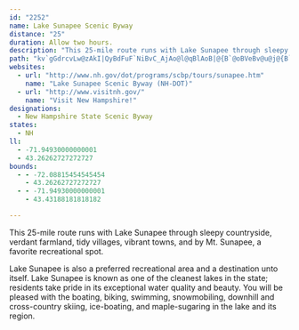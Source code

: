 ```yaml
---
id: "2252"
name: Lake Sunapee Scenic Byway
distance: "25"
duration: Allow two hours.
description: "This 25-mile route runs with Lake Sunapee through sleepy countryside, verdant farmland, tidy villages, vibrant towns, and by Mt. Sunapee, a favorite recreational spot."
path: "kv`gGdrcvLw@zAkI|QyBdFuF`NiBvC_AjAo@l@qBlAoB|@{B`@oBVeBv@u@j@{B`C{@jAoApCc@dAqFrUwBtJg@xCUxAa@dBm@jBgAxBgC|D}HjLsEpF}@z@yAh@gNnCwAt@mAv@sAtA}@zAoDvFcBxCa@j@aClEaFnIcAxBoAxC_BdEyBlH_CrJqEjUo@rBw@lBaAjBgAvAqAz@sAp@oAXeJfBgBd@aCz@cAl@gA`AcB~BmIxQc@x@a@~@aAzAwFlM}Upm@o@|AmAhCeBlCcApAuBpCoBxBqAfByB|Ci@z@cBdDcFrLcEdJeAnCk@|Be@rBeDdSq@rCgFhOsG`Sc@~@_AtAg@b@q@`@g@TaBj@}DzAoJ|Dc@VYRyFfFwBtB{@vA]|@c@vBIl@[zDQrA]~Am@tB{@rBe@r@i@p@c@`@]Z_BbA_A\\k@NaARoMvBoCh@qFhCkD`Bw@ZsAp@gBfAe@\\aB~AaBzByA`C}CxFw@vA[l@gA|AsCbFs@dB_@jAeAhFm@vDa@jBYv@c@fAYd@sAbBa@XoAp@oFpDu@p@}@hAe@|@e@|@g@nAm@zBMv@YbCO|BB`TJd[SpC{@jGMdACpBsA~@kBjBa@Z]PqA`@mARsBVkAD}EHoARm@Rw@`@eGzDsE|C_Ad@aA^yDfAmCn@s@PoBJqABwBVwCrAiAZa@FY@yCIuBCcAF[?YCm@[qD{B_AUUCqA@iCVkC?eAH}B\\aCl@aARmAj@cAr@c@b@wAbA}HrDi@^]^g@p@c@jAmAzBYZ{BdBwDhDWNkFtA{@r@q@`AkA`B{CvBs@l@qAjBeAbAaAj@_Af@m@N}@TmFpCkAb@aANkDPw@@_ASwEcBwDcBq@Og@M_@IyESyG@WCaBi@cGkB_AGw@Dg@L{@XYPs@l@k@p@kHrJ}AnCg@jAeAg@]Ig@IwF@kACsN_@a@E_B]_Ba@]M_Bu@oA{@yBkByD{CcEmDmGqE{BmA_FeBa@Mo@OwBUoAK_CCgA?gBH{HdAiW~CaEl@gGj@oB@wCCiAGeBQ}F{@_Ee@}HeAoGq@_Dk@s@UsAw@q@i@q@s@k@y@cByCiBiDcFiI}FaIsGqI_BkBcA_AuA}@{IyD}DiB_EqBiBsAa@_@c@k@g@y@[w@a@kA{BcI_CuIMs@I{@EiBj@eKR_CNcAR{@t@aCjA_Dh@mBZuA^eBnA{H\\gBx@aFl@mCt@_Cd@gAz@uAnBgC|AwBp@iAxAwCfAkCpRmg@dAeDl@iCP_AZqCJmAHiC?q@AyBKsAY{DQ_CKwASgCC_@ScCOyBUoB]iBWaAWs@oGwNaA_Cu@yBo@oC]cCoHgk@KyAEkAEuDVoGt@_Qv@yMj@aLHcBLwAf@gDVwAd@oBlAgEhEqOzF_SpA}Ef@qATy@lAyFp@}DhEk]fG_DvBcA`Au@~@eAbC{ChCwC~EwGnCmEnB}DvKa\\pBmFrEmLx@wAxA}CrLoTlBiCnAwAzCwCpBaB~GcGrCgClDeEpDsE`B}BtFyJfA}Bj@kBXaB"
websites:
  - url: "http://www.nh.gov/dot/programs/scbp/tours/sunapee.htm"
    name: "Lake Sunapee Scenic Byway (NH-DOT)"
  - url: "http://www.visitnh.gov/"
    name: "Visit New Hampshire!"
designations:
  - New Hampshire State Scenic Byway
states:
  - NH
ll:
  - -71.94930000000001
  - 43.26262727272727
bounds:
  - - -72.08815454545454
    - 43.26262727272727
  - - -71.94930000000001
    - 43.43188181818182

---
```


This 25-mile route runs with Lake Sunapee through sleepy countryside, verdant farmland, tidy villages, vibrant towns, and by Mt. Sunapee, a favorite recreational spot.

Lake Sunapee is also a preferred recreational area and a destination unto itself. Lake Sunapee is known as one of the cleanest lakes in the state; residents take pride in its exceptional water quality and beauty. You will be pleased with the boating, biking, swimming, snowmobiling, downhill and cross-country skiing, ice-boating, and maple-sugaring in the lake and its region.
